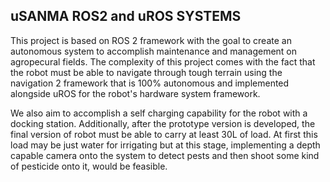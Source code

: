 ## uSANMA ROS2 and uROS SYSTEMS
This project is based on ROS 2 framework with the goal to create an autonomous system to accomplish maintenance and management on agropecural fields. The complexity of this project comes with the fact that the robot must be able to navigate through tough terrain using the navigation 2 framework that is 100% autonomous and implemented alongside uROS for the robot's hardware system framework. 

We also aim to accomplish a self charging capability for the robot with a docking station. Additionally, after the prototype version is developed, the final version of robot must be able to carry at least 30L of load. At first this load may be just water for irrigating but at this stage, implementing a depth capable camera onto the system to detect pests and then shoot some kind of pesticide onto it, would be feasible.
<!--

**Here are some ideas to get you started:**

🙋‍♀️ A short introduction - what is your organization all about?
🌈 Contribution guidelines - how can the community get involved?
👩‍💻 Useful resources - where can the community find your docs? Is there anything else the community should know?
🍿 Fun facts - what does your team eat for breakfast?
🧙 Remember, you can do mighty things with the power of [Markdown](https://docs.github.com/github/writing-on-github/getting-started-with-writing-and-formatting-on-github/basic-writing-and-formatting-syntax)
-->
